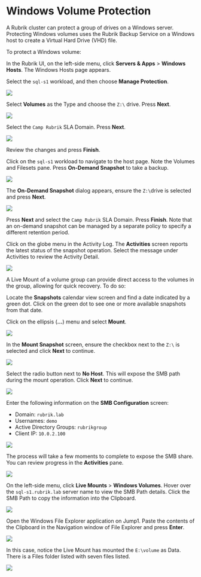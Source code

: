 # Windows Volume Protection

A Rubrik cluster can protect a group of drives on a Windows server. Protecting Windows volumes uses the Rubrik Backup Service on a Windows host to create a Virtual Hard Drive \(VHD\) file.

To protect a Windows volume:

In the Rubrik UI, on the left-side menu, click **Servers & Apps** &gt; **Windows Hosts**. The Windows Hosts page appears.

Select the `sql-s1` workload, and then choose **Manage Protection**.

![](https://lh4.googleusercontent.com/HLjhF3QxzeAeu_1M6c72laBni59K26gCGQaBzW4GeBQoKshyGIzhSO0vaFxQ_QzrlTUlC_6tRk5FeHTxVT1XFeoIetCIsjbJklY7GPC1DzxAqluBp-i7mcMsZBfUDjXo5RU2RqpE)

Select **Volumes** as the Type and choose the `Z:\` drive. Press **Next**. 

![](https://lh3.googleusercontent.com/rV58kA_YN6ylEh2dqeesW1QZzlOQ2nv7DZ9oTlNeVEgFd3owl9RytfohvPNVYsMA1PvqGgdm716tgjeA69rAR4b3mth8Nxis62_ak-OECbMwN0GL2cde8Rn9PE4483K8hPCz3iUP)

Select the `Camp Rubrik` SLA Domain. Press **Next**.

![](https://lh5.googleusercontent.com/AvsptC9e4dW7h3wmjsnnX5PQXQVJtrPr0ABt2Mcmy9qgc53uw_RVkjQPRnBDU0Hfwnk728NoCuf2Mdo2CsBKSjbSy-21ED3PxcpHRlUuoY8nrfaurIQSCHZVaP2ajmnhB08Vvthx)

Review the changes and press **Finish**. 

Click on the `sql-s1` workload to navigate to the host page. Note the Volumes and Filesets pane. Press **On-Demand Snapshot** to take a backup. 

![](https://lh4.googleusercontent.com/huTpvKE_6HWo8S5KcLTGSkzRXUFNWPegAaGa-4FAraKS5_5yIUswW55-KijaWOT3Ff0aGQA0xoElQ_ePVHcvP2c7OfpRtMJXQrMMSXNCDYeu8oituww5T_Mijzgd_KD5ASWjCxnR)

The **On-Demand Snapshot** dialog appears, ensure the `Z:\`drive is selected and press **Next**.

![](https://lh3.googleusercontent.com/zvdPY6Dqk3K5dfLpDbfcsok1JVJ4eo5XRRxy6Db24fPs1JxG7e6CwALxX4JysAPgsBnkv66cePh_oSINX843GHnEdmyxNVuWDX5VF-F2NoajYO4yHIdF6yVfvI-BXmQP2Iwx7rgH)

Press **Next** and select the `Camp Rubrik` SLA Domain. Press **Finish**. Note that an on-demand snapshot can be managed by a separate policy to specify a different retention period. 

Click on the globe menu in the Activity Log. The **Activities** screen reports the latest status of the snapshot operation. Select the message under Activities to review the Activity Detail. 

![](https://lh3.googleusercontent.com/emv52F6wVhxo-1PRpPMT6TwsF8LU1qBdbpaUCSMxBivfZFqyaKdcnVBPdLpvt5VO5_W7yQUpFxF9UkY0_PxKR71HLWJ2UB_NE_izunvyN3lDo7JXK3ePrO7a6ErtXMUfGRmQkK4O)

A Live Mount of a volume group can provide direct access to the volumes in the group, allowing for quick recovery. To do so:

Locate the **Snapshots** calendar view screen and find a date indicated by a green dot.  Click on the green dot to see one or more available snapshots from that date.

Click on the ellipsis \(**…**\) menu and select **Mount**.  

![](https://lh6.googleusercontent.com/8tCo_YfVCL61mvpwlnAoXhRmexIOzE0AcvvMRKmhmmPtbWuqTpUHZRQFDvcOnmG5HtKX4CYczc9a4A0JMcvXZZW3KkeLmhqC-xScmih5wRYIBwW_JLUZFaE68p2zNihbtFlyDBwm)

In the **Mount Snapshot** screen, ensure the checkbox next to the `Z:\` is selected and click **Next** to continue.

![](https://lh4.googleusercontent.com/yNQWwtyWR-CX7RGR4zdNPKxvw_qYnvTcwELTPbxLogk0wSh4UP_eK_myNyfk1MuePgp2dzUVmp9yp0OlvdgHDQ1pjIpl_HhqIpInjrlX7zRAqqFxU3mXawe8x9YXbtKNPTLSBkc6)

Select the radio button next to **No Host**. This will expose the SMB path during the mount operation. Click **Next** to continue. 

![](https://lh5.googleusercontent.com/11moWwS3hRcP3nfXTsI4LhaIYWkF9s0wsRevoXGKdLLa_xm-m2wRfbt-Wz7Ug0Lb2goaUXSnnUt4_2Mrv6b-9nFiatYm73-gj4fbAdsAJeLlghf2uXynehPC1WyO_DBlH3IhBCMO)

Enter the following information on the **SMB Configuration** screen:

* Domain: `rubrik.lab`
* Usernames: `demo`
* Active Directory Groups: `rubrikgroup`
* Client IP: `10.0.2.100`

![](https://lh4.googleusercontent.com/CECpGcpoCjcriLk2DAkU_D5JpVaP-JaRLMY2R1OMzxhO8lX9HiVtNRm9NHWDtrOYu7ecuKw8eX4KiFaDZ7CLJ4iFWP4_E39Vm1VU2NARRhm7VD8AOXhSBzpV3D8FJVeLWA8uxFYe)

The process will take a few moments to complete to expose the SMB share. You can review progress in the **Activities** pane. 

![](https://lh5.googleusercontent.com/yEJhHIjpKbwpv-jN_aZVZ5h6Rzk2F5dBeJ8K2M83dvzfxp6-IzPICEsIcLNS4HmljzdurrJGuhy872YkqNKND1bYFI-1N1BG4fU7-P6DU4EKS-juCOdOdvxgOLnSh6yi33RcUFdM)

On the left-side menu, click **Live Mounts** &gt; **Windows Volumes**. Hover over the `sql-s1.rubrik.lab` server name to view the SMB Path details. Click the SMB Path to copy the information into the Clipboard.

![](https://lh5.googleusercontent.com/yTYh4ce4B6ior5vgOxvm9Z-gi8QXtsJIOZRks-3E_fZPfSdOxsDslFsE2CsubV89tkTY62Hr3av0x5JCp_MO03HCmtFLz4Lv2jHOw5Xu7YA5dp2nm9YN4PNVkJcx7UE4wEpRb7LA)

Open the Windows File Explorer application on Jump1. Paste the contents of the Clipboard in the Navigation window of File Explorer and press **Enter**.

![](https://lh3.googleusercontent.com/ymNwyDQiCuagxDbjkdnHLhPq-hzlecB6SW3bpP6H48T-MOctkEPDoGXRN0r3ZjMLjCvY3ER5bDTADZNMoH_cH8Y62WdLbOjx507J9IKkstgbtBKNaszvkGJHi0EV4oWWibYz4biT)

In this case, notice the Live Mount has mounted the `E:\volume` as Data. There is a Files folder listed with seven files listed.

![](https://lh3.googleusercontent.com/d53gyU5HBc3wJnziEDMorW4_EfpITkao2Z_emI7QH4PWwYHzVAlKVtoX-k29bvJ7BDLi6EKCG3Clc7uLqiGv-3zoTXx1vGjO2fXB0C_wyjPFLvB6fxN16El0omaj4cHxQq5AcBEc)

